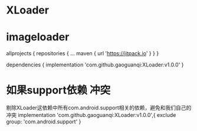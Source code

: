 # XLoader
# imageloader

allprojects {
		repositories {
			...
			maven { url 'https://jitpack.io' }
		}
	}
  
  
  dependencies {
	        implementation 'com.github.gaoguanqi:XLoader:v1.0.0'
	}
	
	
 # 如果support依赖 冲突 
 剔除XLoader这依赖中所有com.android.support相关的依赖，避免和我们自己的冲突
implementation 'com.github.gaoguanqi:XLoader:v1.0.0',{
        exclude group: 'com.android.support'
    }
